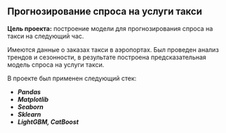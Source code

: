 ## Прогнозирование спроса на услуги такси
**Цель проекта:** построение модели для прогнозирования спроса на такси на следующий час.

Имеются данные о заказах такси в аэропортах. Был проведен анализ трендов и сезонности, в результате построена предсказательная модель спроса на услуги такси.

В проекте был применен следующий стек:

- ***Pandas***
- ***Matplotlib***
- ***Seaborn***
- ***Sklearn***
- ***LightGBM, CatBoost***
